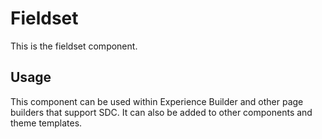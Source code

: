
# Fieldset

This is the fieldset component.

## Usage

This component can be used within Experience Builder and other page builders
that support SDC. It can also be added to other components and theme templates.
